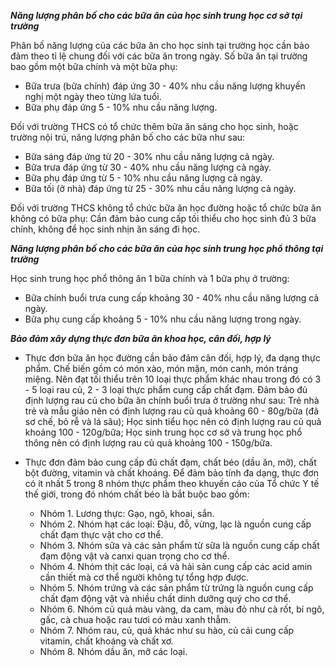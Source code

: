 ***Năng lượng phân bố cho các bữa ăn của học sinh trung học cơ sở tại trường*** 

Phân bố năng lượng của các bữa ăn cho học sinh tại trường học cần bảo đảm theo tỉ lệ chung đối với các bữa ăn trong ngày. Số bữa ăn tại trường bao gồm một bữa chính và một bữa phụ:
- Bữa trưa (bữa chính) đáp ứng 30 - 40% nhu cầu năng lượng khuyến nghị một ngày theo từng lứa tuổi.
- Bữa phụ đáp ứng 5 - 10% nhu cầu năng lượng.

Đối với trường THCS có tổ chức thêm bữa ăn sáng cho học sinh, hoặc trường nội trú, năng lượng phân bố cho các bữa như sau:
- Bữa sáng đáp ứng từ 20 - 30% nhu cầu năng lượng cả ngày.
- Bữa trưa đáp ứng từ 30 - 40% nhu cầu năng lượng cả ngày.
- Bữa phụ đáp ứng từ 5 - 10% nhu cầu năng lượng cả ngày.
- Bữa tối (ở nhà) đáp ứng từ 25 - 30% nhu cầu năng lượng cả ngày.

Đối với trường THCS không tổ chức bữa ăn học đường hoặc tổ chức bữa ăn không có bữa phụ: Cần đảm bảo cung cấp tối thiểu cho học sinh đủ 3 bữa chính, không để học sinh nhịn ăn sáng đi học.

***Năng lượng phân bố cho các bữa ăn của học sinh trung học phổ thông tại trường*** 

Học sinh trung học phổ thông ăn 1 bữa chính và 1 bữa phụ ở trường:
- Bữa chính buổi trưa cung cấp khoảng 30 - 40% nhu cầu năng lượng cả ngày.
- Bữa phụ cung cấp khoảng 5 - 10% nhu cầu năng lượng trong ngày.

***Bảo đảm xây dựng thực đơn bữa ăn khoa học, cân đối, hợp lý*** 

- Thực đơn bữa ăn học đường cần bảo đảm cân đối, hợp lý, đa dạng thực phẩm. Chế biến gồm có món xào, món mặn, món canh, món tráng miệng. Nên đạt tối thiểu trên 10 loại thực phẩm khác nhau trong đó có 3 - 5 loại rau củ, 2 - 3 loại thực phẩm cung cấp chất đạm. Đảm bảo đủ định lượng rau củ cho bữa ăn chính buổi trưa ở trường như sau: Trẻ nhà trẻ và mẫu giáo nên có định lượng rau củ quả khoảng 60 - 80g/bữa (đã sơ chế, bỏ rễ và lá sâu); Học sinh tiểu học nên có định lượng rau củ quả khoảng 100 - 120g/bữa; Học sinh trung học cơ sở và trung học phổ thông nên có định lượng rau củ quả khoảng 100 - 150g/bữa.

- Thực đơn đảm bảo cung cấp đủ chất đạm, chất béo (dầu ăn, mỡ), chất bột đường, vitamin và chất khoáng. Để đảm bảo tính đa dạng, thực đơn có ít nhất 5 trong 8 nhóm thực phẩm theo khuyến cáo của Tổ chức Y tế thế giới, trong đó nhóm chất béo là bắt buộc bao gồm:
    - Nhóm 1. Lương thực: Gạo, ngô, khoai, sắn.
    - Nhóm 2. Nhóm hạt các loại: Đậu, đỗ, vừng, lạc là nguồn cung
    cấp chất đạm thực vật cho cơ thể.
    - Nhóm 3. Nhóm sữa và các sản phẩm từ sữa là nguồn cung cấp
    chất đạm động vật và canxi quan trọng cho cơ thể.
    - Nhóm 4. Nhóm thịt các loại, cá và hải sản cung cấp các acid
    amin cần thiết mà cơ thể người không tự tổng hợp được.
    - Nhóm 5. Nhóm trứng và các sản phẩm từ trứng là nguồn
    cung cấp chất đạm động vật và nhiều chất dinh dưỡng quý
    cho cơ thể.
    - Nhóm 6. Nhóm củ quả màu vàng, da cam, màu đỏ như cà rốt,
    bí ngô, gấc, cà chua hoặc rau tươi có màu xanh thẫm.
    - Nhóm 7. Nhóm rau, củ, quả khác như su hào, củ cải cung cấp
    vitamin, chất khoáng và chất xơ.
    - Nhóm 8. Nhóm dầu ăn, mỡ các loại.
